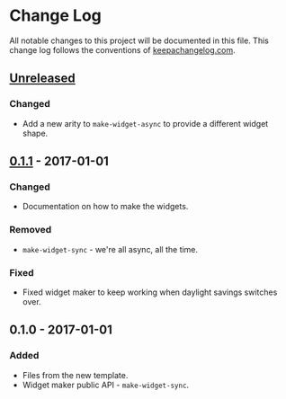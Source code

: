 # Change Log
All notable changes to this project will be documented in this file. This change log follows the conventions of [keepachangelog.com](http://keepachangelog.com/).

## [Unreleased]
### Changed
- Add a new arity to `make-widget-async` to provide a different widget shape.

## [0.1.1] - 2017-01-01
### Changed
- Documentation on how to make the widgets.

### Removed
- `make-widget-sync` - we're all async, all the time.

### Fixed
- Fixed widget maker to keep working when daylight savings switches over.

## 0.1.0 - 2017-01-01
### Added
- Files from the new template.
- Widget maker public API - `make-widget-sync`.

[Unreleased]: https://github.com/your-name/ipp4clj/compare/0.1.1...HEAD
[0.1.1]: https://github.com/your-name/ipp4clj/compare/0.1.0...0.1.1
